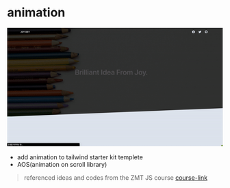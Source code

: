 # animation 
<img src='assets/demo.gif'>

- add animation to tailwind starter kit templete
- AOS(animation on scroll library)
  
> referenced ideas and codes from the ZMT JS course
[course-link](https://academy.zerotomastery.io/p/javascript-projects)